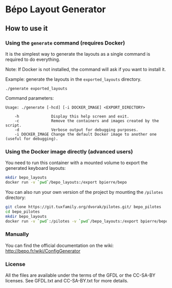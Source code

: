 # Bépo Layout Generator

## How to use it

### Using the `generate` command (requires Docker)

It is the simplest way to generate the layouts as a single command is required to do everything.

Note: If Docker is not installed, the command will ask if you want to install it.

Example: generate the layouts in the `exported_layouts` directory.

```
./generate exported_layouts
```

Command parameters:

```
Usage: ./generate [-hcd] [-i DOCKER_IMAGE] <EXPORT_DIRECTORY>

    -h              Display this help screen and exit.
    -c              Remove the containers and images created by the script.
    -d              Verbose output for debugging purposes.
    -i DOCKER_IMAGE Change the default Docker image to another one (useful for debugging).
```

### Using the Docker image directly (advanced users)


You need to run this container with a mounted volume to export the generated keyboard layouts:

```sh
mkdir bepo_layouts
docker run -v `pwd`/bepo_layouts:/export bpierre/bepo
```

You can also run your own version of the project by mounting the `/pilotes` directory:

```sh
git clone https://git.tuxfamily.org/dvorak/pilotes.git/ bepo_pilotes
cd bepo_pilotes
mkdir bepo_layouts
docker run -v `pwd`:/pilotes -v `pwd`/bepo_layouts:/export bpierre/bepo
```

### Manually

You can find the official documentation on the wiki: http://bepo.fr/wiki/ConfigGenerator

### License

All the files are available under the terms of the GFDL or the CC-SA-BY licenses.
See GFDL.txt and CC-SA-BY.txt for more details.
